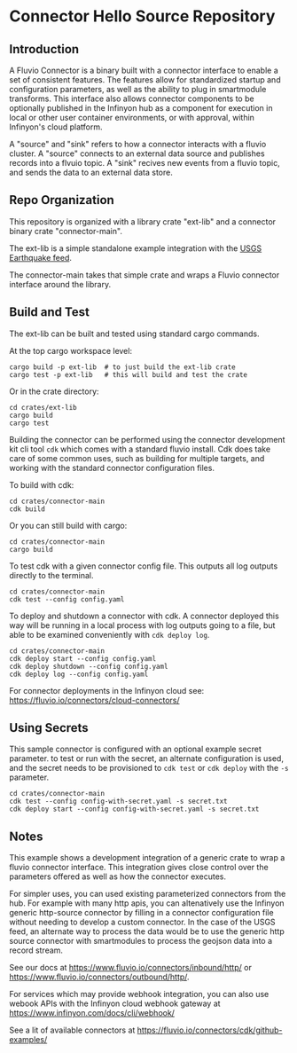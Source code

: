 
# Connector Hello Source Repository

## Introduction

A Fluvio Connector is a binary built with a connector interface to enable a set
of consistent features.  The features allow for standardized startup and
configuration parameters, as well as the ability to plug in smartmodule
transforms. This interface also allows connector components to be optionally
published in the Infinyon hub as a component for execution in local or
other user container environments, or with approval, within Infinyon's cloud
platform.

A "source" and "sink" refers to how a connector interacts with a fluvio cluster.
A "source" connects to an external data source and publishes records into a
flvuio topic. A "sink" recives new events from a fluvio topic, and sends the
data to an external data store.

## Repo Organization

This repository is organized with a library crate "ext-lib" and a connector
binary crate "connector-main".

The ext-lib is a simple standalone example integration with the [USGS Earthquake
feed](https://earthquake.usgs.gov/earthquakes/feed/v1.0/geojson.php).

The connector-main takes that simple crate and wraps a Fluvio connector
interface around the library.

## Build and Test

The ext-lib can be built and tested using standard cargo commands.

At the top cargo workspace level:
```
cargo build -p ext-lib  # to just build the ext-lib crate
cargo test -p ext-lib   # this will build and test the crate
```
Or in the crate directory:
```
cd crates/ext-lib
cargo build
cargo test
```

Building the connector can be performed using the connector development kit cli
tool `cdk` which comes with a standard fluvio install. Cdk does take care of
some common uses, such as building for multiple targets, and working with
the standard connector configuration files.

To build with cdk:
```
cd crates/connector-main
cdk build
```

Or you can still build with cargo:
```
cd crates/connector-main
cargo build
```

To test cdk with a given connector config file. This outputs all log outputs
directly to the terminal.

```
cd crates/connector-main
cdk test --config config.yaml
```

To deploy and shutdown a connector with cdk. A connector deployed this way
will be running in a local process with log outputs going to a file, but able to
be examined conveniently with `cdk deploy log`.

```
cd crates/connector-main
cdk deploy start --config config.yaml
cdk deploy shutdown --config config.yaml
cdk deploy log --config config.yaml
```

For connector deployments in the Infinyon cloud see:
https://fluvio.io/connectors/cloud-connectors/


## Using Secrets

This sample connector is configured with an optional example secret parameter.
to test or run with the secret, an alternate configuration is used, and the
secret needs to be provisioned to `cdk test` or `cdk deploy` with the `-s` parameter.

```
cd crates/connector-main
cdk test --config config-with-secret.yaml -s secret.txt
cdk deploy start --config config-with-secret.yaml -s secret.txt
```


## Notes

This example shows a development integration of a generic crate to wrap a
fluvio connector interface. This integration gives close control over the
parameters offered as well as how the connector executes.

For simpler uses, you can used existing parameterized connectors from the hub.
For example with many http apis, you can altenatively use the Infinyon generic
http-source connector by filling in a connector configuration file without
needing to develop a custom connector. In the case of the USGS feed, an alternate
way to process the data would be to use the generic http source connector with smartmodules to process the geojson data into a record stream.

See our docs at
https://www.fluvio.io/connectors/inbound/http/ or
https://www.fluvio.io/connectors/outbound/http/.

For services which may provide webhook integration, you can also use webook
APIs with the Infinyon cloud webhook gateway at
https://www.infinyon.com/docs/cli/webhook/

See a lit of available connectors at https://fluvio.io/connectors/cdk/github-examples/

